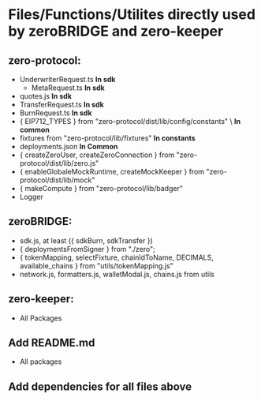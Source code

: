 # Files/Functions/Utilites directly used by zeroBRIDGE and zero-keeper

## zero-protocol: 

- UnderwriterRequest.ts **In sdk**
  - MetaRequest.ts **In sdk**
- quotes.js **In sdk**
- TransferRequest.ts **In sdk**
- BurnRequest.ts **In sdk**
- { EIP712_TYPES } from "zero-protocol/dist/lib/config/constants" \ **In common**
- fixtures from "zero-protocol/lib/fixtures" **In constants**
- deployments.json **In Common**
- { createZeroUser, createZeroConnection } from "zero-protocol/dist/lib/zero.js"
- { enableGlobaleMockRuntime, createMockKeeper } from "zero-protocol/dist/lib/mock" 
- { makeCompute } from "zero-protocol/lib/badger" 
- Logger 

## zeroBRIDGE:

- sdk.js, at least ({ sdkBurn, sdkTransfer })
- { deploymentsFromSigner } from "./zero";
- { tokenMapping, selectFixture, chainIdToName, DECIMALS, available_chains } from "utils/tokenMapping.js"
- network.js, formatters.js, walletModal.js, chains.js from utils

## zero-keeper:

- All Packages

## Add README.md

- All packages

## Add dependencies for all files above
